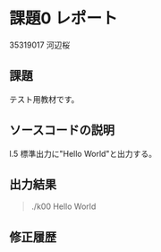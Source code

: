 # 課題0 レポート
35319017 河辺桜


## 課題
テスト用教材です。


## ソースコードの説明
l.5 標準出力に"Hello World"と出力する。


## 出力結果

> ./k00
> Hello World

## 修正履歴

